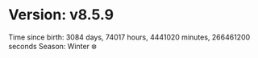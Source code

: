 # Version: v8.5.9
Time since birth: 3084 days, 74017 hours, 4441020 minutes, 266461200 seconds
Season: Winter ❄️
